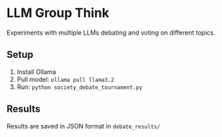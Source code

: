 # LLM Group Think

Experiments with multiple LLMs debating and voting on different topics.

## Setup

1. Install Ollama
2. Pull model: `ollama pull llama3.2`
3. Run: `python society_debate_tournament.py`

## Results

Results are saved in JSON format in `debate_results/`
